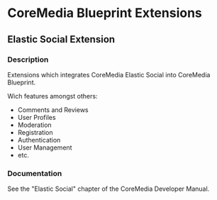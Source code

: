 # CoreMedia Blueprint Extensions

## Elastic Social Extension

### Description

Extensions which integrates CoreMedia Elastic Social into CoreMedia Blueprint.

Wich features amongst others:

* Comments and Reviews
* User Profiles
* Moderation
* Registration
* Authentication
* User Management
* etc.

### Documentation

See the "Elastic Social" chapter of the CoreMedia Developer Manual.

